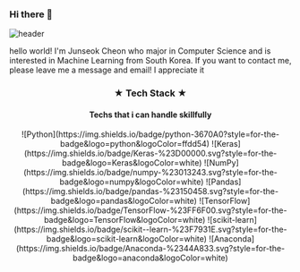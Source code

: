 ### Hi there 👋

![header](https://capsule-render.vercel.app/api?type=wave&color=auto&height=300&section=header&text=Junseok%20Cheon&fontSize=90)

hello world! 
I'm Junseok Cheon who major in Computer Science and is interested in Machine Learning from South Korea.
If you want to contact me, please leave me a message and email!
I appreciate it

<h3 = align="center">★  Tech  Stack  ★</h3>
<h4 = align="center">Techs that i can handle skillfully</h4>
<p align="center">
    ![Python](https://img.shields.io/badge/python-3670A0?style=for-the-badge&logo=python&logoColor=ffdd54) 
  ![Keras](https://img.shields.io/badge/Keras-%23D00000.svg?style=for-the-badge&logo=Keras&logoColor=white) 
  ![NumPy](https://img.shields.io/badge/numpy-%23013243.svg?style=for-the-badge&logo=numpy&logoColor=white) 
  ![Pandas](https://img.shields.io/badge/pandas-%23150458.svg?style=for-the-badge&logo=pandas&logoColor=white) 
  ![TensorFlow](https://img.shields.io/badge/TensorFlow-%23FF6F00.svg?style=for-the-badge&logo=TensorFlow&logoColor=white) 
  ![scikit-learn](https://img.shields.io/badge/scikit--learn-%23F7931E.svg?style=for-the-badge&logo=scikit-learn&logoColor=white) 
  ![Anaconda](https://img.shields.io/badge/Anaconda-%2344A833.svg?style=for-the-badge&logo=anaconda&logoColor=white) </p>
